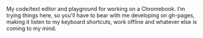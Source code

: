 My code/text editor and playground for working on a Chromebook. I'm trying things
here, so you'll have to bear with me developing on gh-pages, making it listen to
my keyboard shortcuts, work offline and whatever else is coming to my mind. 
